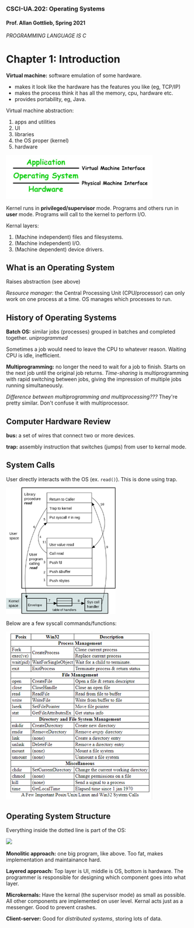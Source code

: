 ### CSCI-UA.202: Operating Systems

#### Prof. Allan Gottlieb, Spring 2021

*PROGRAMMING LANGUAGE IS C*

# Chapter 1: Introduction

__Virtual machine:__ software emulation of some hardware. 
- makes it look like the hardware has the features you like (eg, TCP/IP)
- makes the process think it has all the memory, cpu, hardware etc. 
- provides portability, eg, Java.

Virtual machine abstraction:

1. apps and utilities
2. UI
3. libraries
4. the OS proper (kernel)
5. hardware

<img src="../pictures/virtual-machine.png" width="400">

Kernel runs in __privileged/supervisor__ mode. Programs and others run in __user__ mode. Programs will call to the kernel to perform I/O.

Kernal layers:
1. (Machine independent) files and filesystems.
2. (Machine independent) I/O.
3. (Machine dependent) device drivers.

## What is an Operating System

Raises abstraction (see above)

*Resource manager:* the Central Processing Unit (CPU/processor) can only work on one process at a time. OS manages which processes to run.

## History of Operating Systems

__Batch OS:__ similar jobs (processes) grouped in batches and completed together. *uniprogrammed*

Sometimes a job would need to leave the CPU to whatever reason. Waiting CPU is idle, inefficient.

__Multiprogramming:__ no longer the need to wait for a job to finish. Starts on the next job until the original job returns. *Time-sharing* is multiprogramming with rapid switching between jobs, giving the impression of multiple jobs running simultaneously.

*Difference between multiprogramming and multiprocessing???* They're pretty similar. Don't confuse it with multiprocessor.

## Computer Hardware Review
<!-- elaborate? -->

__bus:__ a set of wires that connect two or more devices.

__trap:__ assembly instruction that switches (jumps) from user to kernal mode.

## System Calls

User directly interacts with the OS (ex. `read()`). This is done using trap.

<img src="../pictures/syscall.png" width="300">

Below are a few syscall commands/functions:

<img src="../pictures/syscalls-list.PNG" width="400">

## Operating System Structure

Everything inside the dotted line is part of the OS:

<img src="../pictures/os-components.jpg" width="250">

__Monolitic approach:__ one big program, like above. Too fat, makes implementation and maintainance hard.

__Layered approach:__ Top layer is UI, middle is OS, bottom is hardware. The programmer is responsible for designing which component goes into what layer.

__Microkernals:__ Have the kernal (the supervisor mode) as small as possible. All other components are implemented on user level. Kernal acts just as a messenger. Good to prevent crashes.

__Client-server:__ Good for *distributed systems*, storing lots of data. 